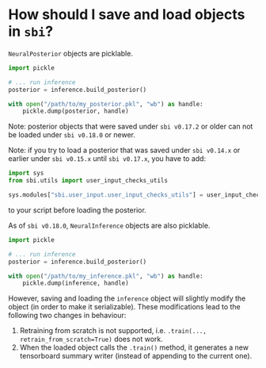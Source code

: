 
# How should I save and load objects in `sbi`?

`NeuralPosterior` objects are picklable.
```python
import pickle

# ... run inference
posterior = inference.build_posterior()

with open("/path/to/my_posterior.pkl", "wb") as handle:
    pickle.dump(posterior, handle)
```

Note: posterior objects that were saved under `sbi v0.17.2` or older can not be loaded under `sbi v0.18.0` or newer.

Note: if you try to load a posterior that was saved under `sbi v0.14.x` or earlier under `sbi v0.15.x` until `sbi v0.17.x`, you have to add:
```python
import sys
from sbi.utils import user_input_checks_utils

sys.modules["sbi.user_input.user_input_checks_utils"] = user_input_checks_utils
```
to your script before loading the posterior.


As of `sbi v0.18.0`, `NeuralInference` objects are also picklable.
```python
import pickle

# ... run inference
posterior = inference.build_posterior()

with open("/path/to/my_inference.pkl", "wb") as handle:
    pickle.dump(inference, handle)
```
However, saving and loading the `inference` object will slightly modify the object (in order to make it serializable). These modifications lead to the following two changes in behaviour:
1) Retraining from scratch is not supported, i.e. `.train(..., retrain_from_scratch=True)` does not work.
2) When the loaded object calls the `.train()` method, it generates a new tensorboard summary writer (instead of appending to the current one).